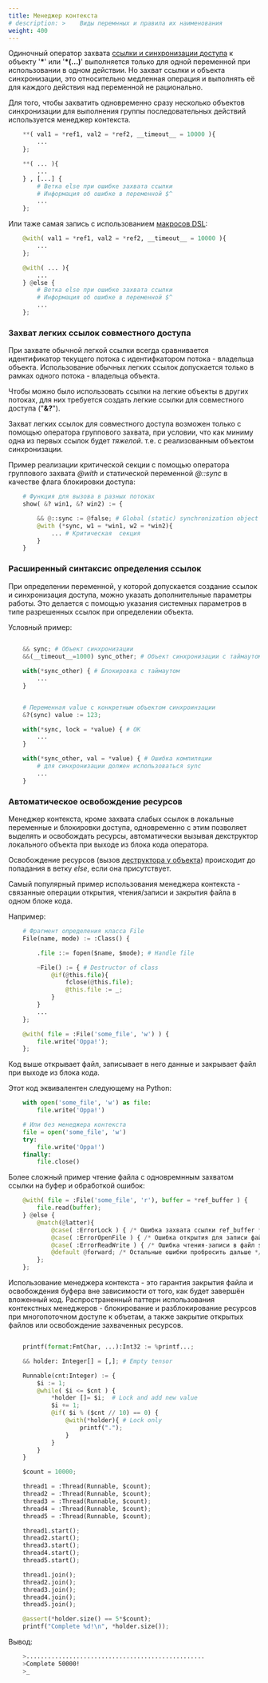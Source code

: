 ```yaml
---
title: Менеджер контекста
# description: >    Виды перемнных и правила их наименования
weight: 400
---
```


Одиночный оператор захвата [ссылки и синхронизации доступа](/docs/syntax/memory/) к объекту '**\***' или '**\*(...)**'
выполняется только для одной переменной при использовании в одном действии.
Но захват ссылки и объекта синхронизации, это относительно медленная операция и выполнять её для каждого действия над переменной не рационально.

Для того, чтобы захватить одновременно сразу несколько объектов синхронизации 
для выполнения группы последовательных действий используется менеджер контекста.


```python
    **( val1 = *ref1, val2 = *ref2, __timeout__ = 10000 ){
        ...
    };

    **( ... ){
        ...
    } , [...] {
        # Ветка else при ошибке захвата ссылки
        # Информация об ошибке в переменной $^
        ...
    };
```

Или таже самая запись с использованием [макросов DSL](/docs/syntax/dsl/):
```python
    @with( val1 = *ref1, val2 = *ref2, __timeout__ = 10000 ){
        ...
    };

    @with( ... ){
        ...
    } @else {
        # Ветка else при ошибке захвата ссылки
        # Информация об ошибке в переменной $^
        ...
    };
```


### Захват легких ссылок совместного доступа

При захвате обычной легкой ссылки всегда сравнивается идентификатор текущего потока с идентифкатором потока - владельца объекта.
Использование обычных легких ссылок допускается только в рамках одного потока - владельца объекта.

Чтобы можно было использовать ссылки на легкие объекты в других потоках, для них требуется создать легкие ссылки для совместного доступа ("**&?**").

Захват легких ссылок для совместного доступа возможен только с помощью оператора группового захвата, 
при условии, что как миниму одна из первых ссылок будет *тяжелой*. т.е. с реализованным объектом синхронизации.

Пример реализации критической секции с помощью оператора группового захвата *@with* 
и статической переменной *@::sync* в качестве флага блокировки доступа:

```python
    # Функция для вызова в разных потоках
    show( &? win1, &? win2) := {

        && @::sync := @false; # Global (static) synchronization object
        @with (*sync, w1 = *win1, w2 = *win2){
            ... # Критическая  секция
        }
    }
```

### Расширенный синтаксис определения ссылок

При определении переменной, у которой допускается создание ссылок и синхронизация доступа, можно указать дополнительные параметры работы.
Это делается с помощью указания системных параметров в типе разрешенных ссылок при определении объекта.

Условный пример:
```python
    
    && sync; # Объект синхронизации
    &&(__timeout__=1000) sync_other; # Объект синхронизации c таймаутом на блокировку

    with(*sync_other) { # Блокировка с таймаутом
        ... 
    } 


    # Переменная value с конкретным объектом синхроинзации
    &?(sync) value := 123;

    with(*sync, lock = *value) { # ОК
        ... 
    } 

    with(*sync_other, val = *value) { # Ошибка компиляции 
        # для синхронизации должен использоваться sync
        ... 
    } 

```




### Автоматическое освобождение ресурсов

Менеджер контекста, кроме захвата слабых ссылок в локальные переменные и блокировки доступа, 
одновременно с этим позволяет выделять и освобождать ресурсы, 
автоматически вызывая декструктор локального объекта при выходе из блока кода оператора. 

Освобождение ресурсов (вызов [деструктора у объекта](/docs/types/class/)) происходит до попадания в ветку *else*, если она присутствует.

Самый популярный пример использования менеджера контекста - 
связанные операции открытия, чтения/записи и закрытия файла в одном блоке кода. 

Например:
```python
    # Фрагмент определения класса File
    File(name, mode) := :Class() {

        .file ::= fopen($name, $mode); # Handle file

        ~File() := { # Destructor of class
            @if(@this.file){
                fclose(@this.file);
                @this.file := _;
            }
        }
        ...
    };

    @with( file = :File('some_file', 'w') ) {
        file.write('Oppa!');
    };
```

Код выше открывает файл, записывает в него данные и закрывает файл при выходе из блока кода. 

Этот код эквивалентен следующему на Python:
```python
    with open('some_file', 'w') as file:
        file.write('Oppa!')

    # Или без менеджера контекста
    file = open('some_file', 'w')
    try:
        file.write('Oppa!')
    finally:
        file.close()
```

Более сложный пример чтение файла с одновремнным захватом ссылки на буфер и обработкой ошибок:
```python
    @with( file = :File('some_file', 'r'), buffer = *ref_buffer ) {
        file.read(buffer);
    } @else {
        @match(@latter){
            @case( :ErrorLock ) { /* Ошибка захвата ссылки ref_buffer */ };
            @case( :ErrorOpenFile ) { /* Ошибка открытия для записи файла some_file */ };
            @case( :ErrorReadWrite ) { /* Ошибка чтения-записи в файл some_file */ };
            @default @forward; /* Остальные ошибки пробросить дальше */
        };
    };
```

Использование менеджера контекста - это гарантия закрытия файла и освобождения буфера вне зависимости от того, 
как будет завершён вложенный код. Распространенный паттерн использования контекстных менеджеров - блокирование и разблокирование ресурсов
при многопоточном доступе к объетам, а также закрытие открытых файлов или освобождение захваченных ресурсов.

```python

    printf(format:FmtChar, ...):Int32 := %printf...;

    && holder: Integer[] = [,]; # Empty tensor

    Runnable(cnt:Integer) := {
        $i := 1;
        @while( $i <= $cnt ) {
            *holder []= $i;  # Lock and add new value
            $i += 1;
            @if( $i % ($cnt // 10) == 0) {
                @with(*holder){ # Lock only
                    printf(".");
                }
            }
        }
    }

    $count = 10000;

    thread1 = :Thread(Runnable, $count);
    thread2 = :Thread(Runnable, $count);
    thread3 = :Thread(Runnable, $count);
    thread4 = :Thread(Runnable, $count);
    thread5 = :Thread(Runnable, $count);

    thread1.start();
    thread2.start();
    thread3.start();
    thread4.start();
    thread5.start();

    thread1.join();
    thread2.join();
    thread3.join();
    thread4.join();
    thread5.join();

    @assert(*holder.size() == 5*$count);
    printf("Complete %d!\n", *holder.size());
```

Вывод:
```bash
    >..................................................
    >Complete 50000!
    >_
```
